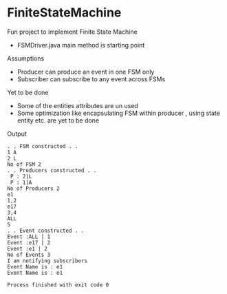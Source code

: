 # FiniteStateMachine
Fun project to implement Finite State Machine

* FSMDriver.java main method is starting point

Assumptions
* Producer can produce an event in one FSM only
* Subscriber can subscribe to any event across FSMs

Yet to be done
* Some of the entities attributes are un used 
* Some optimization like encapsulating FSM within producer , using state entity etc. are yet to be done


Output
```
. . FSM constructed . . 
1 A
2 L
No of FSM 2
. . Producers constructed . . 
 P : 2|L
 P : 1|A
No of Producers 2
e1
1,2
e17
3,4
ALL
5
. . Event constructed . . 
Event :ALL | 1
Event :e17 | 2
Event :e1 | 2
No of Events 3
I am notifying subscribers
Event Name is : e1
Event Name is : e1

Process finished with exit code 0
```
